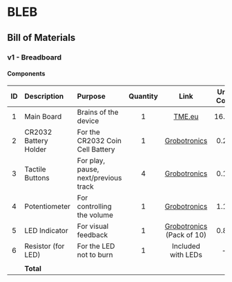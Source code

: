 # BLEB
## Bill of Materials

### v1 - Breadboard

#### Components

| ID | Description           | Purpose                              | Quantity | Link                                                                                                                   | Unit Cost | Total Cost |
|:--:|:----------------------|:-------------------------------------|:--------:|:----------------------------------------------------------------------------------------------------------------------:|:---------:|:----------:|
| 1  | Main Board            | Brains of the device                 | 1        | [TME.eu](https://www.tme.eu/gr/details/seeed-102010448/set-ergaleion-metaphoras-dedomenon/seeed-studio/xiao-nrf52840/) | 16.64     | 16.64      |
| 2  | CR2032 Battery Holder | For the CR2032 Coin Cell Battery     | 1        | [Grobotronics](https://grobotronics.com/coin-cell-battery-holder-1xcr2032-bh2032-pcb.html)                             |  0.20     |  0.20      |
| 3  | Tactile Buttons       | For play, pause, next/previous track | 4        | [Grobotronics](https://grobotronics.com/tact-switch-6x3mm-4.3mm-2pin-pcb.html)                                         |  0.10     |  0.40      |
| 4  | Potentiometer         | For controlling the volume           | 1        | [Grobotronics](https://grobotronics.com/potentiometer-linear-10kohm-6mm-vertical.html)                                 |  1.10     |  1.10      |
| 5  | LED Indicator         | For visual feedback                  | 1        | [Grobotronics](https://grobotronics.com/led-green-diffused-5mm-and-resistor-200o-10pcs.html) (Pack of 10)              |  0.80     |  0.80      |
| 6  | Resistor (for LED)    | For the LED not to burn              | 1        | Included with LEDs                                                                                                     |  -        | -          |
|    |                       |                                      |          |                                                                                                                        |           |            |
|    | **Total**             |                                      |          |                                                                                                                        |           | **19.14**  |

